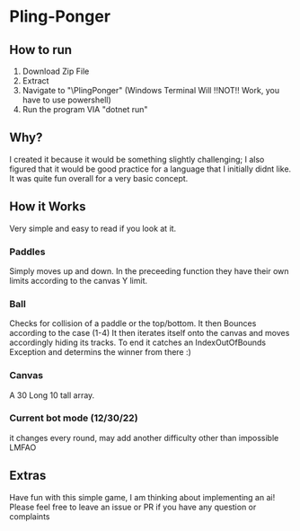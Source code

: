 # Pling-Ponger
## How to run
1. Download Zip File
2. Extract
3. Navigate to "\PlingPonger\" (Windows Terminal Will !!NOT!! Work, you have to use powershell)
4. Run the program  VIA "dotnet run"

## Why?

I created it because it would be something slightly challenging; I also figured that it would be good practice for a language that I initially didnt like. It was quite fun overall for a very basic concept.

## How it Works
Very simple and easy to read if you look at it.
### Paddles
Simply moves up and down. In the preceeding function they have their own limits according to the canvas Y limit. 
### Ball
Checks for collision of a paddle or the top/bottom. It then Bounces according to the case (1-4)
It then iterates itself onto the canvas and moves accordingly hiding its tracks. To end it catches an IndexOutOfBounds Exception and determins the winner from there :)
### Canvas
A 30 Long 10 tall array.
### Current bot mode (12/30/22)
it changes every round, may add another difficulty other than impossible LMFAO

## Extras
Have fun with this simple game, I am thinking about implementing an ai!
Please feel free to leave an issue or PR if you have any question or complaints

